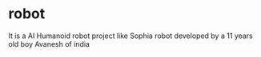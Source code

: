 # robot
It is a AI Humanoid robot project like Sophia robot developed by a 11 years old boy Avanesh of india
